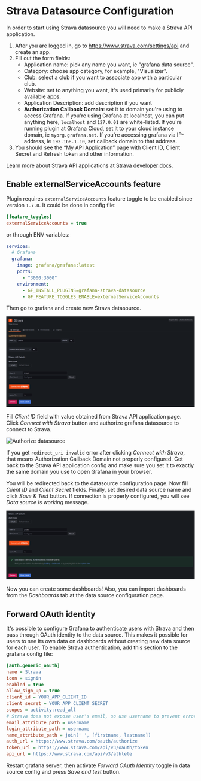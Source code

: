 # Strava Datasource Configuration

In order to start using Strava datasource you will need to make a Strava API application.

1. After you are logged in, go to https://www.strava.com/settings/api and create an app.
2. Fill out the form fields:
   - Application name: pick any name you want, ie "grafana data source".
   - Category: choose app category, for example, "Visualizer".
   - Club: select a club if you want to associate app with a particular club.
   - Website: set to anything you want, it's used primarily for publicly available apps.
   - Application Description: add description if you want
   - **Authorization Callback Domain**: set it to domain you're using to access Grafana. If you're using Grafana at localhost, you can put anything here, `localhost` and `127.0.01` are white-listed. If you're running plugin at Grafana Cloud, set it to your cloud instance domain, ie `myorg.grafana.net`. If you're accessing grafana via IP-address, ie `192.168.1.10`, set callback domain to that address.
3. You should see the “My API Application” page with Client ID, Client Secret and Refresh token and other information.

Learn more about Strava API applications at [Strava developer docs](https://developers.strava.com/docs/getting-started/#account).

## Enable externalServiceAccounts feature

Plugin requires `externalServiceAccounts` feature toggle to be enabled since version `1.7.0`. It could be done in config file:

```ini
[feature_toggles]
externalServiceAccounts = true
```

or through ENV variables:

```yaml
services:
  # Grafana
  grafana:
    image: grafana/grafana:latest
    ports:
      - "3000:3000"
    environment:
      - GF_INSTALL_PLUGINS=grafana-strava-datasource
      - GF_FEATURE_TOGGLES_ENABLE=externalServiceAccounts
```

Then go to grafana and create new Strava datasource.

![New Data Source](img/config_1.png)

Fill _Client ID_ field with value obtained from Strava API application page. Click _Connect with Strava_ button and authorize grafana datasource to connect to Strava.

![Authorize datasource](img/config_2.png)

If you get `redirect_uri invalid` error after clicking _Connect with Strava_, that means Authorization Callback Domain not properly configured. Get back to the Strava API application config and make sure you set it to exactly the same domain you use to open Grafana in your browser.

You will be redirected back to the datasource configuration page. Now fill _Client ID_ and _Client Secret_ fields. Finally, set desired data source name and click _Save & Test_ button. If connection is properly configured, you will see _Data source is working_ message.

![Save & Test](img/config_3.png)

Now you can create some dashboards! Also, you can import dashboards from the _Dashboards_ tab at the data source configuration page.

## Forward OAuth identity

It's possible to configure Grafana to authenticate users with Strava and then pass through OAuth identity to the data source.
This makes it possible for users to see its own data on dashboards without creating new data source for each user. To enable
Strava authentication, add this section to the grafana config file:

```ini
[auth.generic_oauth]
name = Strava
icon = signin
enabled = true
allow_sign_up = true
client_id = YOUR_APP_CLIENT_ID
client_secret = YOUR_APP_CLIENT_SECRET
scopes = activity:read_all
# Strava does not expose user's email, so use username to prevent error
email_attribute_path = username
login_attribute_path = username
name_attribute_path = join(' ', [firstname, lastname])
auth_url = https://www.strava.com/oauth/authorize
token_url = https://www.strava.com/api/v3/oauth/token
api_url = https://www.strava.com/api/v3/athlete
```

Restart grafana server, then activate _Forward OAuth Identity_ toggle in data source config and press _Save and test_ button.
